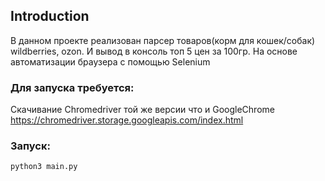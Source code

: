 ## Introduction

В данном проекте реализован парсер товаров(корм для кошек/собак) wildberries, ozon. И вывод в консоль топ 5 цен за 100гр.
На основе автоматизации браузера с помощью Selenium

### Для запуска требуется:
Скачивание Chromedriver той же версии что и GoogleChrome
https://chromedriver.storage.googleapis.com/index.html

### Запуск:

```
python3 main.py

```
